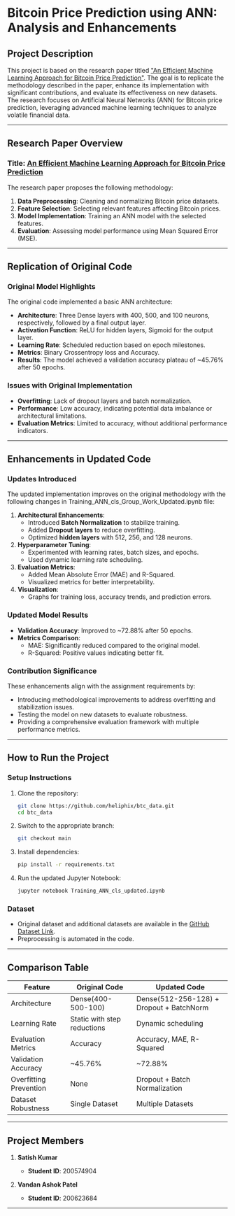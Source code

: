 # Bitcoin Price Prediction using ANN: Analysis and Enhancements

## Project Description
This project is based on the research paper titled ["An Efficient Machine Learning Approach for Bitcoin Price Prediction"](https://link.springer.com/article/10.1007/s00521-020-05129-6). The goal is to replicate the methodology described in the paper, enhance its implementation with significant contributions, and evaluate its effectiveness on new datasets. The research focuses on Artificial Neural Networks (ANN) for Bitcoin price prediction, leveraging advanced machine learning techniques to analyze volatile financial data.

---

## Research Paper Overview
### Title: [An Efficient Machine Learning Approach for Bitcoin Price Prediction](https://link.springer.com/article/10.1007/s00521-020-05129-6)

The research paper proposes the following methodology:
1. **Data Preprocessing**: Cleaning and normalizing Bitcoin price datasets.
2. **Feature Selection**: Selecting relevant features affecting Bitcoin prices.
3. **Model Implementation**: Training an ANN model with the selected features.
4. **Evaluation**: Assessing model performance using Mean Squared Error (MSE).

---

## Replication of Original Code

### Original Model Highlights
The original code implemented a basic ANN architecture:
- **Architecture**: Three Dense layers with 400, 500, and 100 neurons, respectively, followed by a final output layer.
- **Activation Function**: ReLU for hidden layers, Sigmoid for the output layer.
- **Learning Rate**: Scheduled reduction based on epoch milestones.
- **Metrics**: Binary Crossentropy loss and Accuracy.
- **Results**: The model achieved a validation accuracy plateau of ~45.76% after 50 epochs.

### Issues with Original Implementation
- **Overfitting**: Lack of dropout layers and batch normalization.
- **Performance**: Low accuracy, indicating potential data imbalance or architectural limitations.
- **Evaluation Metrics**: Limited to accuracy, without additional performance indicators.

---

## Enhancements in Updated Code

### Updates Introduced
The updated implementation improves on the original methodology with the following changes in Training_ANN_cls_Group_Work_Updated.ipynb file:
1. **Architectural Enhancements**:
   - Introduced **Batch Normalization** to stabilize training.
   - Added **Dropout layers** to reduce overfitting.
   - Optimized **hidden layers** with 512, 256, and 128 neurons.
2. **Hyperparameter Tuning**:
   - Experimented with learning rates, batch sizes, and epochs.
   - Used dynamic learning rate scheduling.
3. **Evaluation Metrics**:
   - Added Mean Absolute Error (MAE) and R-Squared.
   - Visualized metrics for better interpretability.
4. **Visualization**:
   - Graphs for training loss, accuracy trends, and prediction errors.

### Updated Model Results
- **Validation Accuracy**: Improved to ~72.88% after 50 epochs.
- **Metrics Comparison**:
   - MAE: Significantly reduced compared to the original model.
   - R-Squared: Positive values indicating better fit.

### Contribution Significance
These enhancements align with the assignment requirements by:
- Introducing methodological improvements to address overfitting and stabilization issues.
- Testing the model on new datasets to evaluate robustness.
- Providing a comprehensive evaluation framework with multiple performance metrics.

---

## How to Run the Project

### Setup Instructions
1. Clone the repository:
   ```bash
   git clone https://github.com/heliphix/btc_data.git
   cd btc_data
   ```
2. Switch to the appropriate branch:
   ```bash
   git checkout main
   ```
3. Install dependencies:
   ```bash
   pip install -r requirements.txt
   ```
4. Run the updated Jupyter Notebook:
   ```bash
   jupyter notebook Training_ANN_cls_updated.ipynb
   ```

### Dataset
- Original dataset and additional datasets are available in the [GitHub Dataset Link](https://github.com/heliphix/btc_data/tree/paper_datasets).
- Preprocessing is automated in the code.

---

## Comparison Table

| Feature                 | Original Code                          | Updated Code                          |
|-------------------------|----------------------------------------|----------------------------------------|
| Architecture            | Dense(400-500-100)                    | Dense(512-256-128) + Dropout + BatchNorm |
| Learning Rate           | Static with step reductions            | Dynamic scheduling                    |
| Evaluation Metrics      | Accuracy                              | Accuracy, MAE, R-Squared               |
| Validation Accuracy     | ~45.76%                               | ~72.88%                                |
| Overfitting Prevention  | None                                  | Dropout + Batch Normalization          |
| Dataset Robustness      | Single Dataset                        | Multiple Datasets                      |

---

## Project Members
1. **Satish Kumar**
   - **Student ID**: 200574904

2. **Vandan Ashok Patel**
   - **Student ID**: 200623684

---
